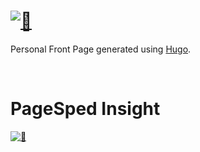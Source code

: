 # [<img style="float:middle" width="auto" alt="🍕" src="https://raw.githubusercontent.com/gist/kwchang0831/fc3db1d5825771420efef22ad5b3a97e/raw/metrics.repository.intro.svg">](#)

Personal Front Page generated using [Hugo](https://gohugo.io/).

<br/>

# PageSped Insight
  [<img style="float:middle" width="auto" alt="🍕" src="https://raw.githubusercontent.com/gist/kwchang0831/fc3db1d5825771420efef22ad5b3a97e/raw/00a6d2b16df8a6721af2f689382822979e51b342/metrics.pagespeed.svg">](#)
